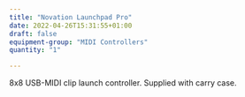 ```yaml
---
title: "Novation Launchpad Pro"
date: 2022-04-26T15:31:55+01:00
draft: false
equipment-group: "MIDI Controllers"
quantity: "1"

---
```


8x8 USB-MIDI clip launch controller. Supplied with carry case.

